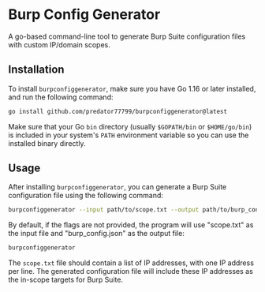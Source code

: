 # Burp Config Generator

A go-based command-line tool to generate Burp Suite configuration files with custom IP/domain scopes.

## Installation

To install `burpconfiggenerator`, make sure you have Go 1.16 or later installed, and run the following command:

```sh
go install github.com/predator77799/burpconfiggenerator@latest
```

Make sure that your Go `bin` directory (usually `$GOPATH/bin` or `$HOME/go/bin`) is included in your system's `PATH` environment variable so you can use the installed binary directly.

## Usage

After installing `burpconfiggenerator`, you can generate a Burp Suite configuration file using the following command:

```sh
burpconfiggenerator --input path/to/scope.txt --output path/to/burp_config.json
```

By default, if the flags are not provided, the program will use "scope.txt" as the input file and "burp_config.json" as the output file:

```sh
burpconfiggenerator
```

The `scope.txt` file should contain a list of IP addresses, with one IP address per line. The generated configuration file will include these IP addresses as the in-scope targets for Burp Suite.
